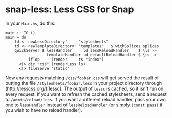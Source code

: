 # snap-less: Less CSS for Snap

In your `Main.hs`, do this:

    main :: IO ()
    main = do
        ld <- newLessDirectory'     "stylesheets"
        td <- newTemplateDirectory' "templates"   $ withSplices splices
        quickServer $ lessHandler     ld lessReloadHandler    $ \ls ->
                      templateHandler td defaultReloadHandler $ \ts ->
              ifTop     (render     ts "index")
          <|> dir "css" (renderLess ls)
          <|> fileServe "static"

Now any requests matching `/css/foobar.css` will get served the result of
putting the file `/stylesheets/foobar.less` in your project directory through
(http://lesscss.org/)[lessc]. The output of `lessc` is cached, so it isn't
run on every request. If you want to refresh the cached stylesheets, send a
request to `/admin/reload/less`. If you want a different reload handler, pass
your own one to `lessHandler` instead of `lessReloadHandler` (or simply
`(const pass)` if you wish to have no reload handler).
